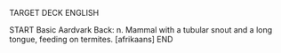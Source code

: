 TARGET DECK
ENGLISH

START
Basic
Aardvark
Back: n. Mammal with a tubular snout and a long tongue, feeding on termites. [afrikaans]
END
